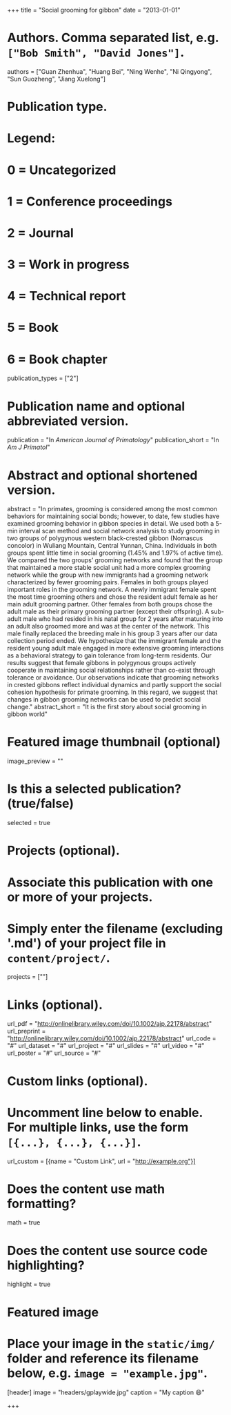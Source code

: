 +++
title = "Social grooming for gibbon"
date = "2013-01-01"

# Authors. Comma separated list, e.g. `["Bob Smith", "David Jones"]`.
authors = ["Guan Zhenhua", "Huang Bei", "Ning Wenhe", "Ni Qingyong", "Sun Guozheng", "Jiang Xuelong"]

# Publication type.
# Legend:
# 0 = Uncategorized
# 1 = Conference proceedings
# 2 = Journal
# 3 = Work in progress
# 4 = Technical report
# 5 = Book
# 6 = Book chapter
publication_types = ["2"]

# Publication name and optional abbreviated version.
publication = "In *American Journal of Primatology*"
publication_short = "In *Am J Primatol*"

# Abstract and optional shortened version.
abstract = "In primates, grooming is considered among the most common behaviors for maintaining social bonds; however, to date, few studies have examined grooming behavior in gibbon species in detail. We used both a 5-min interval scan method and social network analysis to study grooming in two groups of polygynous western black-crested gibbon (Nomascus concolor) in Wuliang Mountain, Central Yunnan, China. Individuals in both groups spent little time in social grooming (1.45% and 1.97% of active time). We compared the two groups’ grooming networks and found that the group that maintained a more stable social unit had a more complex grooming network while the group with new immigrants had a grooming network characterized by fewer grooming pairs. Females in both groups played important roles in the grooming network. A newly immigrant female spent the most time grooming others and chose the resident adult female as her main adult grooming partner. Other females from both groups chose the adult male as their primary grooming partner (except their offspring). A sub-adult male who had resided in his natal group for 2 years after maturing into an adult also groomed more and was at the center of the network. This male finally replaced the breeding male in his group 3 years after our data collection period ended. We hypothesize that the immigrant female and the resident young adult male engaged in more extensive grooming interactions as a behavioral strategy to gain tolerance from long-term residents. Our results suggest that female gibbons in polygynous groups actively cooperate in maintaining social relationships rather than co-exist through tolerance or avoidance. Our observations indicate that grooming networks in crested gibbons reflect individual dynamics and partly support the social cohesion hypothesis for primate grooming. In this regard, we suggest that changes in gibbon grooming networks can be used to predict social change."
abstract_short = "It is the first story about social grooming in gibbon world"

# Featured image thumbnail (optional)
image_preview = ""

# Is this a selected publication? (true/false)
selected = true

# Projects (optional).
#   Associate this publication with one or more of your projects.
#   Simply enter the filename (excluding '.md') of your project file in `content/project/`.
projects = [""]

# Links (optional).
url_pdf = "http://onlinelibrary.wiley.com/doi/10.1002/ajp.22178/abstract"
url_preprint = "http://onlinelibrary.wiley.com/doi/10.1002/ajp.22178/abstract"
url_code = "#"
url_dataset = "#"
url_project = "#"
url_slides = "#"
url_video = "#"
url_poster = "#"
url_source = "#"

# Custom links (optional).
#   Uncomment line below to enable. For multiple links, use the form `[{...}, {...}, {...}]`.
url_custom = [{name = "Custom Link", url = "http://example.org"}]

# Does the content use math formatting?
math = true

# Does the content use source code highlighting?
highlight = true

# Featured image
# Place your image in the `static/img/` folder and reference its filename below, e.g. `image = "example.jpg"`.
[header]
image = "headers/gplaywide.jpg"
caption = "My caption :smile:"

+++


